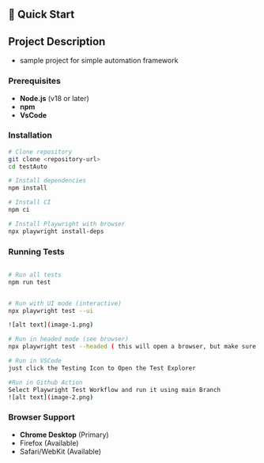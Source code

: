 ## 🚀 Quick Start

## Project Description
- sample project for simple automation framework

### Prerequisites

- **Node.js** (v18 or later)
- **npm** 
- **VsCode** 

### Installation

```bash
# Clone repository
git clone <repository-url>
cd testAuto

# Install dependencies 
npm install

# Install CI
npm ci

# Install Playwright with browser
npx playwright install-deps

```

### Running Tests

```bash

# Run all tests
npm run test


# Run with UI mode (interactive)
npx playwright test --ui

![alt text](image-1.png)

# Run in headed mode (see browser)
npx playwright test --headed ( this will open a browser, but make sure you already installed dependencies)

# Run in VSCode
just click the Testing Icon to Open the Test Explorer

#Run in Github Action
Select Playwright Test Workflow and run it using main Branch
![alt text](image-2.png)

```

### Browser Support

- **Chrome Desktop** (Primary)
- Firefox (Available)
- Safari/WebKit (Available)
